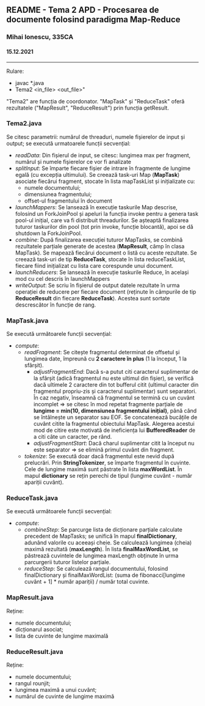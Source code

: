 ## README - Tema 2 APD - Procesarea de documente folosind paradigma Map-Reduce
### Mihai Ionescu, 335CA
#### 15.12.2021

---

Rulare: 
- javac *.java
- Tema2 <workers> <in_file> <out_file>"

"Tema2" are funcția de coordonator.
"MapTask" și "ReduceTask" oferă rezultatele ("MapResult", "ReduceResult") prin
funcția getResult.

### Tema2.java
Se citesc parametrii: numărul de threaduri, numele fișierelor de input și
output; se execută urmatoarele funcții secvențial:

- _readData_: Din fișierul de input, se citesc: lungimea max per fragment,
numărul și numele fișierelor ce vor fi analizate
- _splitInput_: Se împarte fiecare fișier de intrare în fragmente de lungime
egală (cu excepția ultimului). Se creează task-uri Map (**MapTask**) asociate
fiecărui fragment, stocate în lista mapTaskList și inițializate cu: 
	- numele documentului;
	- dimensiunea fragmentului;
	- offset-ul fragmentului în document
- _launchMappers_: Se lansează în execuție taskurile Map descrise, folosind un
ForkJoinPool și apeluri la funcția invoke pentru a genera task pool-ul inițial,
care va fi distribuit threadurilor. Se așteaptă finalizarea tuturor taskurilor
din pool (tot prin invoke, funcție blocantă), apoi se dă shutdown la
ForkJoinPool.
- _combine_: După finalizarea execuției tuturor MapTasks, se combină rezultatele
parțiale generate de acestea (**MapResult**, câmp în clasa MapTask). Se mapează
fiecărui document o listă cu aceste rezultate. Se creează task-uri de tip
**ReduceTask**, stocate în lista reduceTaskList, fiecare fiind inițializat cu
lista care corespunde unui document.
- _launchReducers_: Se lansează în execuție taskurile Reduce, în același mod cu
cel descris în launchMappers
- _writeOutput_: Se scriu în fișierul de output datele rezultate în urma
operației de reducere per fiecare document (reținute în câmpurile de tip
**ReduceResult** din fiecare **ReduceTask**). Acestea sunt sortate descrescător
în funcție de rang.

### MapTask.java
Se execută următoarele funcții secvențial:

- _compute_:
	- _readFragment_: Se citește fragmentul determinat de offsetul și lungimea
	date, împreună cu **2 caractere în plus** (1 la început, 1 la sfârșit).
		- _adjustFragmentEnd_: Dacă s-a putut citi caracterul suplimentar de la
		sfârșit (adică fragmentul nu este ultimul din fișier), se verifică dacă
		ultimele 2 caractere din tot bufferul citit (ultimul caracter din
		fragmentul propriu-zis și caracterul suplimentar) sunt separatori. 
		În caz negativ, înseamnă că fragmentul se termină cu un cuvânt incomplet
		=> se citesc în mod repetat fragmente parțiale de
		**lungime = min(10, dimensiunea fragmentului inițial)**, până când se
		întâlnește un separator sau EOF. Se concatenează bucățile de cuvânt
		citite la fragmentul obiectului MapTask.
		Alegerea acestui mod de citire este motivată de ineficiența lui
		**BufferedReader** de a citi câte un caracter, pe rând.
		- _adjustFragmentStart_: Dacă charul suplimentar citit la început nu
		este separator => se elimină primul cuvânt din fragment.
	- _tokenize_: Se execută doar dacă fragmentul este nevid după prelucrări.
	Prin **StringTokenizer**, se împarte fragmentul în cuvinte. Cele de lungime
	maximă sunt păstrate în lista **maxWordList**. În mapul **dictionary** se
	rețin perechi de tipul (lungime cuvânt - număr apariții cuvânt).  

### ReduceTask.java
Se execută următoarele funcții secvențial:

- _compute_:
	- _combineStep_: Se parcurge lista de dicționare parțiale calculate
	precedent de MapTasks; se unifică în mapul **finalDictionary**, adunând
	valorile cu aceeași cheie. Se calculează lungimea (cheia) maximă rezultată
	(**maxLength**). În lista **finalMaxWordList**, se păstrează cuvintele de
	lungimea maxLength obținute în urma parcurgerii tuturor listelor parțiale.
	- _reduceStep_: Se calculează rangul documentului, folosind finalDictionary
	și finalMaxWordList:
	(suma de fibonacci[lungime cuvânt + 1] * număr apariții) / număr total
	cuvinte.

### MapResult.java
Reține:
- numele documentului;
- dicționarul asociat;
- lista de cuvinte de lungime maximală

### ReduceResult.java
Reține:
- numele documentului; 
- rangul rounjit;
- lungimea maximă a unui cuvânt;
- numărul de cuvinte de lungime maximă
 
